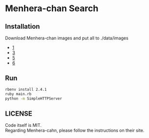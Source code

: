 # Menhera-chan Search

## Installation
Download Menhera-chan images and put all to ./data/images

* [1](https://enjoynet.co.jp/free_snsicon/menherachan_1/)
* [3](https://enjoynet.co.jp/free_snsicon/menherachan_3/)
* [5](https://enjoynet.co.jp/free_snsicon/menherachan_5/)
* [6](https://enjoynet.co.jp/free_snsicon/menherachan_6/)

## Run
```bash
rbenv install 2.4.1
ruby main.rb
python -m SimpleHTTPServer
```

## LICENSE
Code itself is MIT.  
Regarding Menhera-cahn, please follow the instructions on their site.


